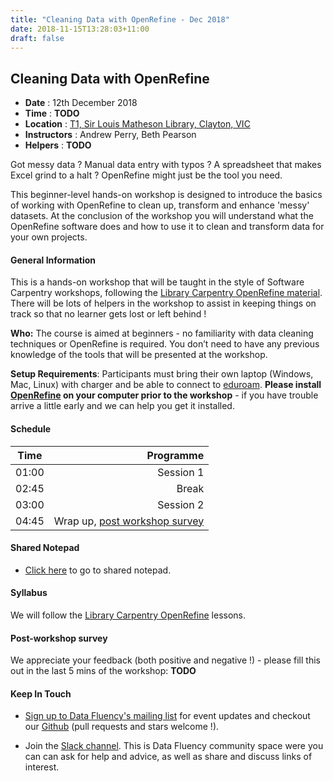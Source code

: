 ```yaml
---
title: "Cleaning Data with OpenRefine - Dec 2018"
date: 2018-11-15T13:28:03+11:00
draft: false
---
```


## Cleaning Data with OpenRefine

-	**Date** :		12th December 2018
-	**Time** :		**TODO**
-	**Location** :		[T1, Sir Louis Matheson Library, Clayton, VIC](https://goo.gl/maps/DUXk3v8UuWB2)
-	**Instructors** :	Andrew Perry, Beth Pearson
-	**Helpers** : 		**TODO**

Got messy data ? Manual data entry with typos ? A spreadsheet that makes Excel grind to a halt ? OpenRefine might just be the tool you need.

This beginner-level hands-on workshop is designed to introduce the basics of working with OpenRefine to clean up, transform and enhance 'messy' datasets. At the conclusion of the workshop you will understand what the OpenRefine software does and how to use it to clean and transform data for your own projects.


#### General Information

This is a hands-on workshop that will be taught in the style of Software Carpentry workshops, following the [Library Carpentry OpenRefine material](https://librarycarpentry.github.io/lc-open-refine/). There will be lots of helpers in the workshop to assist in keeping things on track so that no learner gets lost or left behind !

**Who:** The course is aimed at beginners - no familiarity with data cleaning techniques or OpenRefine is required. You don’t need to have any previous knowledge of the tools that will be presented at the workshop.

**Setup Requirements**: Participants must bring their own laptop (Windows, Mac, Linux) with charger and be able to connect to [eduroam](https://www.monash.edu/esolutions/network/connect-eduroam-wifi). **Please install [OpenRefine](http://openrefine.org/download.html) on your computer prior to the workshop** - if you have trouble arrive a little early and we can help you get it installed.

#### Schedule

Time | Programme
----------- | ------------------:
01:00 | Session 1
02:45 | Break
03:00 | Session 2
04:45 | Wrap up, [post workshop survey](#post-workshop-survey)

#### Shared Notepad

* [Click here](https://pad.carpentries.org/monash_openrefine_12_dec_2018) to go to shared notepad.


#### Syllabus

We will follow the [Library Carpentry OpenRefine](https://librarycarpentry.github.io/lc-open-refine/) lessons.


#### Post-workshop survey

We appreciate your feedback (both positive and negative !) - please fill this out in the last 5 mins of the workshop: 
**TODO**

#### Keep In Touch

* [Sign up to Data Fluency's mailing list](http://eepurl.com/dmzhGH) for event updates and checkout our [Github](https://github.com/MonashDataFluency) (pull requests and stars welcome !).

* Join the [Slack channel](https://datafluency.slack.com). This is Data Fluency community space were you can can ask for help and advice, as well as share and discuss links of interest.
